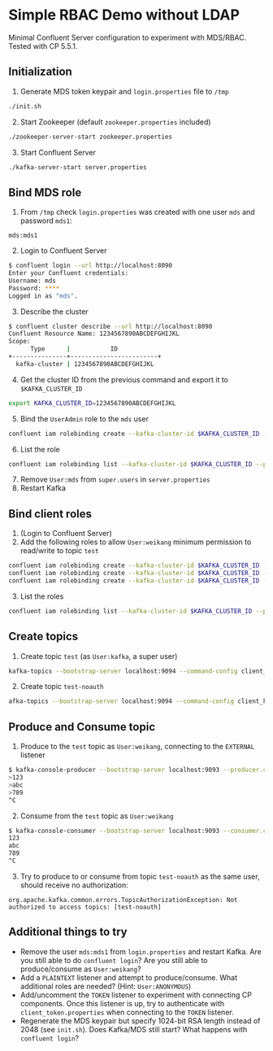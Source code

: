 # Simple RBAC Demo without LDAP
Minimal Confluent Server configuration to experiment with MDS/RBAC.  Tested with CP 5.5.1.

## Initialization
1. Generate MDS token keypair and `login.properties` file to `/tmp`
```sh
./init.sh
```
2. Start Zookeeper (default `zookeeper.properties` included)
```sh
./zookeeper-server-start zookeeper.properties
```
3. Start Confluent Server
```sh
./kafka-server-start server.properties
```

## Bind MDS role
1. From `/tmp` check `login.properties` was created with one user `mds` and password `mds1`:
```
mds:mds1
```
2. Login to Confluent Server
```sh
$ confluent login --url http://localhost:8090
Enter your Confluent credentials:
Username: mds
Password: ****
Logged in as "mds".
```
3. Describe the cluster
```sh
$ confluent cluster describe --url http://localhost:8090
Confluent Resource Name: 1234567890ABCDEFGHIJKL
Scope:
      Type      |           ID
+---------------+------------------------+
  kafka-cluster | 1234567890ABCDEFGHIJKL
```
4. Get the cluster ID from the previous command and export it to `$KAFKA_CLUSTER_ID`
```sh
export KAFKA_CLUSTER_ID=1234567890ABCDEFGHIJKL
```
5. Bind the `UserAdmin` role to the `mds` user
```sh
confluent iam rolebinding create --kafka-cluster-id $KAFKA_CLUSTER_ID --principal 'User:mds' --role UserAdmin
```
6. List the role
```sh
confluent iam rolebinding list --kafka-cluster-id $KAFKA_CLUSTER_ID --principal 'User:mds'
```
7. Remove `User:mds` from `super.users` in `server.properties`
8. Restart Kafka

## Bind client roles
1. (Login to Confluent Server)
2. Add the following roles to allow `User:weikang` minimum permission to read/write to topic `test`
```sh
confluent iam rolebinding create --kafka-cluster-id $KAFKA_CLUSTER_ID --principal 'User:weikang' --role DeveloperRead --resource 'Topic:test'
confluent iam rolebinding create --kafka-cluster-id $KAFKA_CLUSTER_ID --principal 'User:weikang' --role DeveloperRead --resource 'Group:console-consumer-' --prefix
confluent iam rolebinding create --kafka-cluster-id $KAFKA_CLUSTER_ID --principal 'User:weikang' --role DeveloperWrite --resource 'Topic:test'
```
3. List the roles
```sh
confluent iam rolebinding list --kafka-cluster-id $KAFKA_CLUSTER_ID --principal 'User:weikang'
```

## Create topics
1. Create topic `test` (as `User:kafka`, a super user)
```sh
kafka-topics --bootstrap-server localhost:9094 --command-config client_kafka.properties --create --topic test --partitions 1 --replication-factor 1
```
2. Create topic `test-noauth`
```sh
afka-topics --bootstrap-server localhost:9094 --command-config client_kafka.properties --create --topic test-noauth --partitions 1 --replication-factor 1
```

## Produce and Consume topic
1. Produce to the `test` topic as `User:weikang`, connecting to the `EXTERNAL` listener
```sh
$ kafka-console-producer --bootstrap-server localhost:9093 --producer.config client_weikang.properties --topic test
>123
>abc
>789
^C
```
2. Consume from the `test` topic as `User:weikang`
```sh
$ kafka-console-consumer --bootstrap-server localhost:9093 --consumer.config client_weikang.properties --topic test --from-beginning
123
abc
789
^C
```
3. Try to produce to or consume from topic `test-noauth` as the same user, should receive no authorization:
```
org.apache.kafka.common.errors.TopicAuthorizationException: Not authorized to access topics: [test-noauth]
```

## Additional things to try
* Remove the user `mds:mds1` from `login.properties` and restart Kafka.  Are you still able to do `confluent login`? Are you still able to produce/consume as `User:weikang`?
* Add a `PLAINTEXT` listener and attempt to produce/consume.  What additional roles are needed? (Hint: `User:ANONYMOUS`)
* Add/uncomment the `TOKEN` listener to experiment with connecting CP components.  Once this listener is up, try to authenticate with `client_token.properties` when connecting to the `TOKEN` listener.
* Regenerate the MDS keypair but specify 1024-bit RSA length instead of 2048 (see `init.sh`).  Does Kafka/MDS still start?  What happens with `confluent login`?
